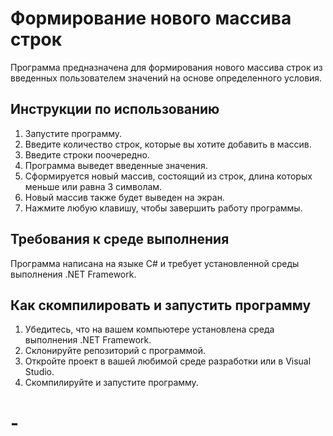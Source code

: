 # Формирование нового массива строк

Программа предназначена для формирования нового массива строк из введенных пользователем значений на основе определенного условия.

## Инструкции по использованию

1. Запустите программу.
2. Введите количество строк, которые вы хотите добавить в массив.
3. Введите строки поочередно.
4. Программа выведет введенные значения.
5. Сформируется новый массив, состоящий из строк, длина которых меньше или равна 3 символам.
6. Новый массив также будет выведен на экран.
7. Нажмите любую клавишу, чтобы завершить работу программы.

## Требования к среде выполнения

Программа написана на языке C# и требует установленной среды выполнения .NET Framework.

## Как скомпилировать и запустить программу

1. Убедитесь, что на вашем компьютере установлена среда выполнения .NET Framework.
2. Склонируйте репозиторий с программой.
3. Откройте проект в вашей любимой среде разработки или в Visual Studio.
4. Скомпилируйте и запустите программу.
# -
